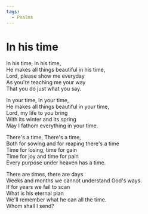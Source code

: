 ```yaml
---
tags:
  - Psalms
---
```

  
# In his time  
  
In his time, In his time,  
He makes all things beautiful in his time,  
Lord, please show me everyday  
As you're teaching me your way  
That you do just what you say.  
  
In your time, In your time,  
He makes all things beautiful in your time,  
Lord, my life to you bring  
With its winter and its spring  
May I fathom everything in your time.  
  
There's a time, There's a time,  
Both for sowing and for reaping there's a time  
Time for losing, time for gain  
Time for joy and time for pain  
Every purpose under heaven has a time.  
  
There are times, there are days  
Weeks and months we cannot understand God's ways.  
If for years we fail to scan  
What is his eternal plan  
We'll remember what he can all the time.  
Whom shall I send?  